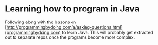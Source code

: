 Learning how to program in Java
===============

Following along with the lessons on [http://programmingbydoing.com/a/asking-questions.html](programmingbydoing.com) to learn Java. This will probably get extracted out to separate repos once the programs become more complex.
